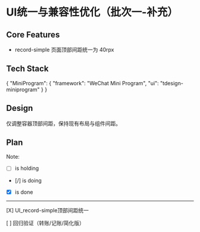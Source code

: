 # UI统一与兼容性优化（批次一-补充）

## Core Features

- record-simple 页面顶部间距统一为 40rpx

## Tech Stack

{
  "MiniProgram": {
    "framework": "WeChat Mini Program",
    "ui": "tdesign-miniprogram"
  }
}

## Design

仅调整容器顶部间距，保持现有布局与组件间距。

## Plan

Note: 

- [ ] is holding
- [/] is doing
- [X] is done

---

[X] UI_record-simple顶部间距统一

[ ] 回归验证（转账/记账/简化版）
